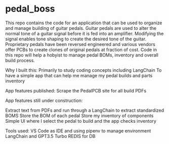# pedal_boss
This repo contains the code for an application that can be used to organize and manage building of guitar pedals. 
Guitar pedals are used to alter the normal tone of a guitar signal before it is fed into an amplifier. 
Modifying the signal enables tone shaping to create the desired tone of the guitar.
Proprietary pedals have been reversed engineered and various vendors offer PCBs to create clones of original pedals at fraction of cost.
Code in this repo will help a hobyist to manage pedal BOMs, inventory and overall build process. 

Why I built this: 
Primarily to study coding concepts including LangChain
To have a simple app that can help me manage my pedal builds and parts inventory

App features published: 
Scrape the PedalPCB site for all build PDFs

App features still under construction:

Extract text from PDFs and run through a LangChain to extract standardized BOMS
Store the BOM of each pedal 
Store my inventory of components 
Simple UI where I select the pedal to build and the app checks inventory 

Tools used: 
VS Code as IDE and using pipenv to manage environment
LangChain and GPT3.5 Turbo
REDIS for DB 

